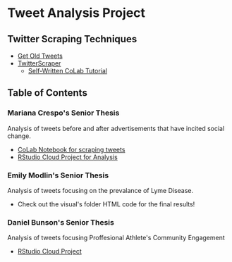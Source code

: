 # Tweet Analysis Project
## Twitter Scraping Techniques
 * [Get Old Tweets](https://github.com/Jefferson-Henrique/GetOldTweets-python)
 * [TwitterScraper](https://github.com/taspinar/twitterscraper)
      - [Self-Written CoLab Tutorial](https://colab.research.google.com/drive/1Cr3elAIN9mhAsGZisgkIYoA_b8nVR6A2)
## Table of Contents
### Mariana Crespo's Senior Thesis
Analysis of tweets before and after advertisements that have incited social change.
   - [CoLab Notebook for scraping tweets](https://colab.research.google.com/drive/1I3g-ZVrYCXkyK5VcVZ6Ujf-7_rz-7SJy)
   - [RStudio Cloud Project for Analysis](https://rstudio.cloud/project/1043564)
### Emily Modlin's Senior Thesis
Analysis of tweets focusing on the prevalance of Lyme Disease.
 - Check out the visual's folder HTML code for the final results!

### Daniel Bunson's Senior Thesis
Analysis of tweets focusing Proffesional Athlete's Community Engagement
 - [RStudio Cloud Project](https://rstudio.cloud/project/1092458)

